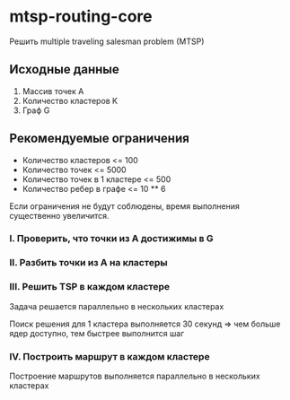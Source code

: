 # mtsp-routing-core

Решить multiple traveling salesman problem (MTSP)

## Исходные данные
1. Массив точек A
2. Количество кластеров K
3. Граф G

## Рекомендуемые ограничения
- Количество кластеров <= 100
- Количество точек <= 5000
- Количество точек в 1 кластере <= 500
- Количество ребер в графе <= 10 ** 6

Если ограничения не будут соблюдены, время выполнения существенно увеличится.

### I. Проверить, что точки из A достижимы в G

### II. Разбить точки из A на кластеры

### III. Решить TSP в каждом кластере

Задача решается параллельно в нескольких кластерах

Поиск решения для 1 кластера выполняется 30 секунд => чем больше ядер доступно, тем быстрее выполнится шаг

### IV. Построить маршрут в каждом кластере

Построение маршрутов выполняется параллельно в нескольких кластерах
